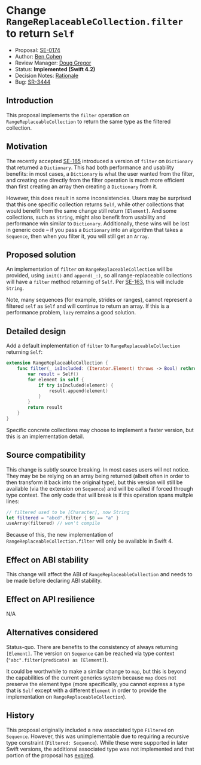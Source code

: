 # Change `RangeReplaceableCollection.filter` to return `Self`

* Proposal: [SE-0174](0174-filter-range-replaceable.md)
* Author: [Ben Cohen](https://github.com/airspeedswift)
* Review Manager: [Doug Gregor](https://github.com/DougGregor)
* Status: **Implemented (Swift 4.2)**
* Decision Notes: [Rationale](https://lists.swift.org/pipermail/swift-evolution-announce/2017-May/000374.html)
* Bug: [SR-3444](https://bugs.swift.org/browse/SR-3444)

## Introduction

This proposal implements the `filter` operation on `RangeReplaceableCollection`
to return the same type as the filtered collection.

## Motivation

The recently accepted
[SE-165](https://github.com/apple/swift-evolution/blob/master/proposals/0165-dict.md)
introduced a version of `filter` on `Dictionary` that returned a
`Dictionary`. This had both performance and usability benefits: in most cases,
a `Dictionary` is what the user wanted from the filter, and creating one
directly from the filter operation is much more efficient than first creating
an array then creating a `Dictionary` from it.

However, this does result in some inconsistencies. Users may be surprised that
this one specific collection returns `Self`, while other collections that would
benefit from the same change still return `[Element]`. And some collections,
such as `String`, might also benefit from usability and performance win similar
to `Dictionary`. Additionally, these wins will be lost in generic code – if you
pass a `Dictionary` into an algorithm that takes a `Sequence`, then when you
filter it, you will still get an `Array`.

## Proposed solution

An implementation of `filter` on `RangeReplaceableCollection` will be provided,
using `init()` and `append(_:)`, so all range-replaceable collections will
have a `filter` method returning of `Self`. Per [SE-163](https://github.com/apple/swift-evolution/blob/master/proposals/0163-string-revision-1.md),
this will include `String`.

Note, many sequences (for example, strides or ranges), cannot represent a
filtered `self` as `Self` and will continue to return an array. If this is a
performance problem, `lazy` remains a good solution.

## Detailed design

Add a default implementation of `filter` to `RangeReplaceableCollection`
returning `Self`:

```swift
extension RangeReplaceableCollection {
    func filter(_ isIncluded: (Iterator.Element) throws -> Bool) rethrows -> Self {
        var result = Self()
        for element in self {
            if try isIncluded(element) {
                result.append(element)
            }
        }
        return result
    }
}
```

Specific concrete collections may choose to implement a faster version, but
this is an implementation detail.

## Source compatibility

This change is subtly source breaking. In most cases users will not notice.
They may be be relying on an array being returned (albeit often in order to
then transform it back into the original type), but this version will still
be available (via the extension on `Sequence`) and will be called if forced
through type context. The only code that will break is if this operation spans
multple lines:

```swift
// filtered used to be [Character], now String
let filtered = "abcd".filter { $0 == "a" }
useArray(filtered) // won't compile
```

Because of this, the new implementation of `RangeReplaceableCollection.filter`
will only be available in Swift 4.

## Effect on ABI stability

This change will affect the ABI of `RangeReplaceableCollection` and needs to be made before
declaring ABI stability.

## Effect on API resilience

N/A

## Alternatives considered

Status-quo. There are benefits to the consistency of always returning `[Element]`.
The version on `Sequence` can be reached via type context (`"abc".filter(predicate) as [Element]`).

It could be worthwhile to make a similar change to `map`, but this is beyond
the capabilities of the current generics system because `map` does not preserve
the element type (more specifically, you cannot express a type that is `Self`
except with a different `Element` in order to provide the 
implementation on `RangeReplaceableCollection`).

## History

This proposal originally included a new associated type `Filtered` on `Sequence`. However, this
was unimplementable due to requiring a recursive type constraint (`Filtered: Sequence`). While
these were supported in later Swift versions, the additional associated type was not implemented
and that portion of the proposal has [expired](https://forums.swift.org/t/addressing-unimplemented-evolution-proposals/).

